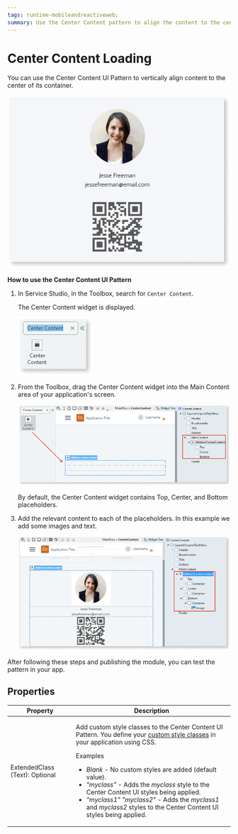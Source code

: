 ```yaml
---
tags: runtime-mobileandreactiveweb;  
summary: Use the Center Content pattern to align the content to the center of its container.
---
```


# Center Content Loading

You can use the Center Content UI Pattern to vertically align content to the center of its container.

![](<images/centercontent-1.png>)

**How to use the Center Content UI Pattern**

1. In Service Studio, in the Toolbox, search for `Center Content`.

    The Center Content widget is displayed.

    ![](<images/centercontent-2-ss.png>)

1. From the Toolbox, drag the Center Content widget into the Main Content area of your application's screen.

    ![](<images/centercontent-3-ss.png>)

    By default, the Center Content widget contains Top, Center, and Bottom placeholders.

1. Add the relevant content to each of the placeholders. In this example we add some images and text.

    ![](<images/centercontent-4-ss.png>)

After following these steps and publishing the module, you can test the pattern in your app.

## Properties

| Property | Description |
|---|---|
| ExtendedClass (Text): Optional | <p>Add custom style classes to the Center Content UI Pattern. You define your [custom style classes](../../../look-feel/css.md) in your application using CSS.</p> <p>Examples <ul><li>_Blank_ - No custom styles are added (default value).</li><li>_"myclass"_ - Adds the _myclass_ style to the Center Content UI styles being applied.</li><li>_"myclass1" "myclass2"_ - Adds the _myclass1_ and _myclass2_ styles to the Center Content UI styles being applied.</li></ul></p> |
